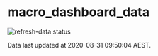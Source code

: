 
<!-- README.md is generated from README.Rmd. Please edit that file -->

# macro\_dashboard\_data

<!-- badges: start -->

![refresh-data
status](https://github.com/MattCowgill/macro_dashboard_data/workflows/refresh-data/badge.svg)
<!-- badges: end -->

Data last updated at 2020-08-31 09:50:04 AEST.
